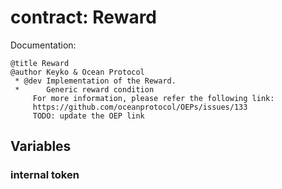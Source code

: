 
# contract: Reward

Documentation:
```
@title Reward
@author Keyko & Ocean Protocol
 * @dev Implementation of the Reward.
 *      Generic reward condition
     For more information, please refer the following link:
     https://github.com/oceanprotocol/OEPs/issues/133
     TODO: update the OEP link 
```

## Variables

### internal token
